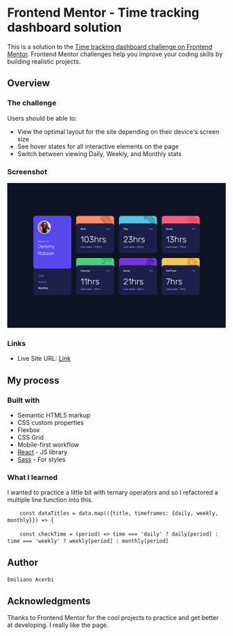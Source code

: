 # Frontend Mentor - Time tracking dashboard solution

This is a solution to the [Time tracking dashboard challenge on Frontend Mentor](https://www.frontendmentor.io/challenges/time-tracking-dashboard-UIQ7167Jw). Frontend Mentor challenges help you improve your coding skills by building realistic projects. 

## Overview

### The challenge

Users should be able to:

- View the optimal layout for the site depending on their device's screen size
- See hover states for all interactive elements on the page
- Switch between viewing Daily, Weekly, and Monthly stats

### Screenshot

![](./src/images/screenshot.png)

### Links

- Live Site URL: [Link](https://emiacerbi.github.io/time-tracking-dashboard/)

## My process

### Built with

- Semantic HTML5 markup
- CSS custom properties
- Flexbox
- CSS Grid
- Mobile-first workflow
- [React](https://reactjs.org/) - JS library
- [Sass](https://sass-lang.com/) - For styles

### What I learned

I wanted to practice a little bit with ternary operators and so I refactored a multiple line function into this. 

```JS
    const dataTitles = data.map(({title, timeframes: {daily, weekly, monthly}}) => {

    const checkTime = (period) => time === 'daily' ? daily[period] : time === 'weekly' ? weekly[period] : monthly[period]
```

## Author

`Emiliano Acerbi`

## Acknowledgments

Thanks to Frontend Mentor for the cool projects to practice and get better at developing. I really like the page.
